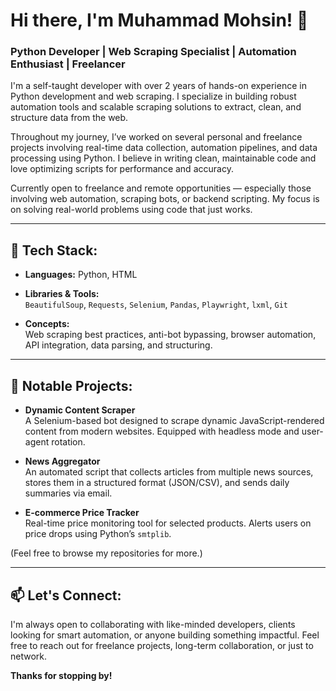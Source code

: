 # Hi there, I'm Muhammad Mohsin! 👋

### Python Developer | Web Scraping Specialist | Automation Enthusiast | Freelancer

I'm a self-taught developer with over 2 years of hands-on experience in Python development and web scraping. I specialize in building robust automation tools and scalable scraping solutions to extract, clean, and structure data from the web.

Throughout my journey, I’ve worked on several personal and freelance projects involving real-time data collection, automation pipelines, and data processing using Python. I believe in writing clean, maintainable code and love optimizing scripts for performance and accuracy.

Currently open to freelance and remote opportunities — especially those involving web automation, scraping bots, or backend scripting. My focus is on solving real-world problems using code that just works.

---

## 🚀 Tech Stack:

- **Languages:** Python, HTML  
- **Libraries & Tools:**  
  `BeautifulSoup`, `Requests`, `Selenium`, `Pandas`, `Playwright`, `lxml`, `Git`

- **Concepts:**  
  Web scraping best practices, anti-bot bypassing, browser automation, API integration, data parsing, and structuring.

---

## 📂 Notable Projects:

- **Dynamic Content Scraper**  
  A Selenium-based bot designed to scrape dynamic JavaScript-rendered content from modern websites. Equipped with headless mode and user-agent rotation.

- **News Aggregator**  
  An automated script that collects articles from multiple news sources, stores them in a structured format (JSON/CSV), and sends daily summaries via email.

- **E-commerce Price Tracker**  
  Real-time price monitoring tool for selected products. Alerts users on price drops using Python’s `smtplib`.

(Feel free to browse my repositories for more.)

---

## 📫 Let's Connect:

I'm always open to collaborating with like-minded developers, clients looking for smart automation, or anyone building something impactful. Feel free to reach out for freelance projects, long-term collaboration, or just to network.

**Thanks for stopping by!**
